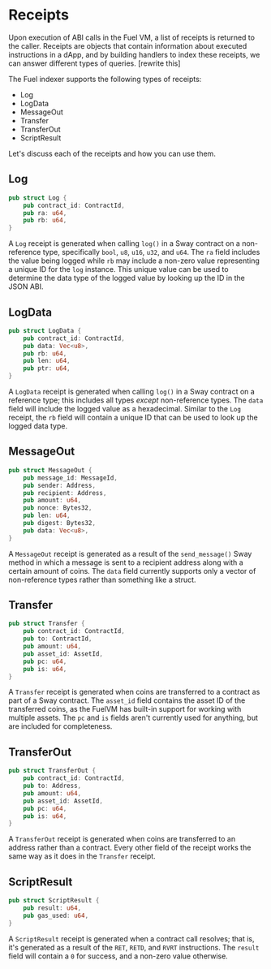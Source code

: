# Receipts

Upon execution of ABI calls in the Fuel VM, a list of receipts is returned to the caller. Receipts are objects that contain information about executed instructions in a dApp, and by building handlers to index these receipts, we can answer different types of queries. [rewrite this]

The Fuel indexer supports the following types of receipts:

- Log
- LogData
- MessageOut
- Transfer
- TransferOut
- ScriptResult

Let's discuss each of the receipts and how you can use them.

## Log

```rust
pub struct Log {
    pub contract_id: ContractId,
    pub ra: u64,
    pub rb: u64,
}
```

A `Log` receipt is generated when calling `log()` in a Sway contract on a non-reference type, specifically `bool`, `u8`, `u16`, `u32`, and `u64`. The `ra` field includes the value being logged while `rb` may include a non-zero value representing a unique ID for the `log` instance. This unique value can be used to determine the data type of the logged value by looking up the ID in the JSON ABI.

## LogData

```rust
pub struct LogData {
    pub contract_id: ContractId,
    pub data: Vec<u8>,
    pub rb: u64,
    pub len: u64,
    pub ptr: u64,
}
```

A `LogData` receipt is generated when calling `log()` in a Sway contract on a reference type; this includes all types _except_ non-reference types. The `data` field will include the logged value as a hexadecimal. Similar to the `Log` receipt, the `rb` field will contain a unique ID that can be used to look up the logged data type.

## MessageOut

```rust
pub struct MessageOut {
    pub message_id: MessageId,
    pub sender: Address,
    pub recipient: Address,
    pub amount: u64,
    pub nonce: Bytes32,
    pub len: u64,
    pub digest: Bytes32,
    pub data: Vec<u8>,
}
```

A `MessageOut` receipt is generated as a result of the `send_message()` Sway method in which a message is sent to a recipient address along with a certain amount of coins. The `data` field currently supports only a vector of non-reference types rather than something like a struct.

## Transfer

```rust
pub struct Transfer {
    pub contract_id: ContractId,
    pub to: ContractId,
    pub amount: u64,
    pub asset_id: AssetId,
    pub pc: u64,
    pub is: u64,
}
```

A `Transfer` receipt is generated when coins are transferred to a contract as part of a Sway contract. The `asset_id` field contains the asset ID of the transferred coins, as the FuelVM has built-in support for working with multiple assets. The `pc` and `is` fields aren't currently used for anything, but are included for completeness.

## TransferOut

```rust
pub struct TransferOut {
    pub contract_id: ContractId,
    pub to: Address,
    pub amount: u64,
    pub asset_id: AssetId,
    pub pc: u64,
    pub is: u64,
}
```

A `TransferOut` receipt is generated when coins are transferred to an address rather than a contract. Every other field of the receipt works the same way as it does in the `Transfer` receipt.

## ScriptResult

```rust
pub struct ScriptResult {
    pub result: u64,
    pub gas_used: u64,
}
```

A `ScriptResult` receipt is generated when a contract call resolves; that is, it's generated as a result of the `RET`, `RETD`, and `RVRT` instructions. The `result` field will contain a `0` for success, and a non-zero value otherwise.
